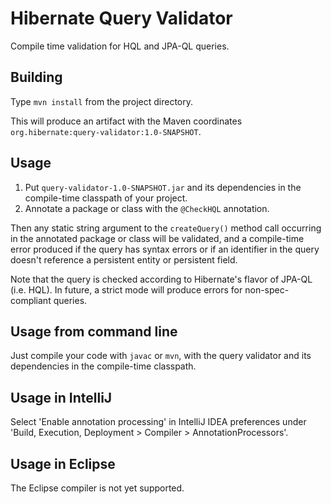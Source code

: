 # Hibernate Query Validator

Compile time validation for HQL and JPA-QL queries.

## Building

Type `mvn install` from the project directory.

This will produce an artifact with the Maven coordinates 
`org.hibernate:query-validator:1.0-SNAPSHOT`.

## Usage

1. Put `query-validator-1.0-SNAPSHOT.jar` and its dependencies in 
   the compile-time classpath of your project.
2. Annotate a package or class with the `@CheckHQL` annotation.

Then any static string argument to the `createQuery()` method call
occurring in the annotated package or class will be validated, and 
a compile-time error produced if the query has syntax errors or if 
an identifier in the query doesn't reference a persistent entity or 
persistent field.

Note that the query is checked according to Hibernate's flavor of
JPA-QL (i.e. HQL). In future, a strict mode will produce errors for 
non-spec-compliant queries.

## Usage from command line

Just compile your code with `javac` or `mvn`, with the query validator
and its dependencies in the compile-time classpath.

## Usage in IntelliJ

Select 'Enable annotation processing' in IntelliJ IDEA preferences 
under 'Build, Execution, Deployment > Compiler > AnnotationProcessors'. 

## Usage in Eclipse

The Eclipse compiler is not yet supported.
